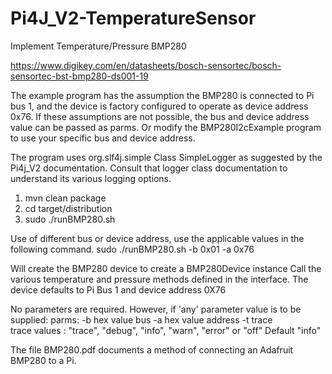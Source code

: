 # Pi4J_V2-TemperatureSensor

Implement Temperature/Pressure BMP280

https://www.digikey.com/en/datasheets/bosch-sensortec/bosch-sensortec-bst-bmp280-ds001-19

The example program has the assumption the BMP280 is connected to Pi bus 1, and the device is factory configured to
operate as device address 0x76. If these assumptions are not possible, the bus and device address value can be passed as
parms. Or modify the BMP280I2cExample program to use your specific bus and device address.

The program uses org.slf4j.simple Class SimpleLogger as suggested by the Pi4j_V2 documentation. Consult that logger
class documentation to understand its various logging options.

1. mvn clean package
2. cd target/distribution
3. sudo ./runBMP280.sh

Use of different bus or device address, use the applicable values in the following command. sudo ./runBMP280.sh -b 0x01
-a 0x76

Will create the BMP280 device to create a BMP280Device instance Call the various temperature and pressure methods
defined in the interface. The device defaults to Pi Bus 1 and device address 0X76

No parameters are required. However, if 'any' parameter value is to be supplied:
parms: -b hex value bus -a hex value address -t trace  
trace values : "trace", "debug", "info", "warn", "error" or "off"  Default "info"

The file BMP280.pdf documents a method of connecting an Adafruit BMP280 to a Pi.